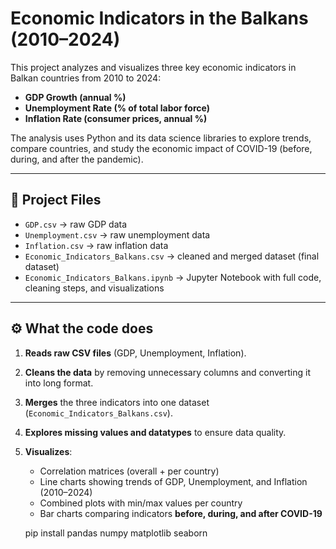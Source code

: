 # Economic Indicators in the Balkans (2010–2024)

This project analyzes and visualizes three key economic indicators in Balkan countries from 2010 to 2024:
- **GDP Growth (annual %)**
- **Unemployment Rate (% of total labor force)**
- **Inflation Rate (consumer prices, annual %)**

The analysis uses Python and its data science libraries to explore trends, compare countries, and study the economic impact of COVID-19 (before, during, and after the pandemic).

---

## 📂 Project Files
- `GDP.csv` → raw GDP data  
- `Unemployment.csv` → raw unemployment data  
- `Inflation.csv` → raw inflation data  
- `Economic_Indicators_Balkans.csv` → cleaned and merged dataset (final dataset)  
- `Economic_Indicators_Balkans.ipynb` → Jupyter Notebook with full code, cleaning steps, and visualizations   

---

## ⚙️ What the code does
1. **Reads raw CSV files** (GDP, Unemployment, Inflation).  
2. **Cleans the data** by removing unnecessary columns and converting it into long format.  
3. **Merges** the three indicators into one dataset (`Economic_Indicators_Balkans.csv`).  
4. **Explores missing values and datatypes** to ensure data quality.  
5. **Visualizes**:
   - Correlation matrices (overall + per country)  
   - Line charts showing trends of GDP, Unemployment, and Inflation (2010–2024)  
   - Combined plots with min/max values per country  
   - Bar charts comparing indicators **before, during, and after COVID-19**  




   pip install pandas numpy matplotlib seaborn

